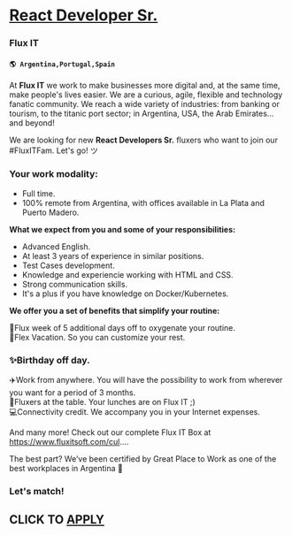 # [React Developer Sr.](https://www.remotewlb.com/apply/react-developer-sr)  
### Flux IT  
#### `🌎 Argentina,Portugal,Spain`  

At **Flux IT** we work to make businesses more digital and, at the same time, make people's lives easier. We are a curious, agile, flexible and technology fanatic community. We reach a wide variety of industries: from banking or tourism, to the titanic port sector; in Argentina, USA, the Arab Emirates... and beyond!

We are looking for new **React Developers Sr.** fluxers who want to join our #FluxITFam. Let's go! ツ

### Your work modality:

  * Full time.
  * 100% remote from Argentina, with offices available in La Plata and Puerto Madero.

 **What we expect from you and some of your responsibilities:**

  * Advanced English.
  * At least 3 years of experience in similar positions.
  * Test Cases development.
  * Knowledge and experiencie working with HTML and CSS. 
  * Strong communication skills.
  * It's a plus if you have knowledge on Docker/Kubernetes.

 **We offer you a set of benefits that simplify your routine:**

🥳Flux week of 5 additional days off to oxygenate your routine.  
🌴Flex Vacation. So you can customize your rest.

### ✨Birthday off day.

✈️Work from anywhere. You will have the possibility to work from wherever you want for a period of 3 months.  
🥐Fluxers at the table. Your lunches are on Flux IT ;)  
💻Connectivity credit. We accompany you in your Internet expenses.  
  
And many more! Check out our complete Flux IT Box at https://www.fluxitsoft.com/cul....

The best part? We’ve been certified by Great Place to Work as one of the best workplaces in Argentina 🤩

### Let's match!

  
## CLICK TO [APPLY](https://www.remotewlb.com/apply/react-developer-sr)

